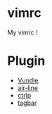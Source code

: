 # vimrc
My vimrc !

# Plugin
 - [Vundle](https://github.com/VundleVim/Vundle.vim)
 - [air-line](https://github.com/vim-airline/vim-airline)
 - [ctrlp](https://github.com/kien/ctrlp.vim)
 - [tagbar](https://github.com/majutsushi/tagbar)
